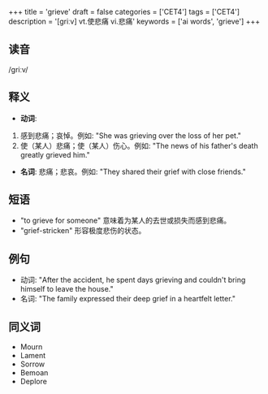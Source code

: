 +++
title = 'grieve'
draft = false
categories = ['CET4']
tags = ['CET4']
description = '[griːv] vt.使悲痛 vi.悲痛'
keywords = ['ai words', 'grieve']
+++

## 读音
/ɡriːv/

## 释义
- **动词**:
1. 感到悲痛；哀悼。例如: "She was grieving over the loss of her pet."
2. 使（某人）悲痛；使（某人）伤心。例如: "The news of his father's death greatly grieved him."

- **名词**:
悲痛；悲哀。例如: "They shared their grief with close friends."

## 短语
- "to grieve for someone" 意味着为某人的去世或损失而感到悲痛。
- "grief-stricken" 形容极度悲伤的状态。

## 例句
- 动词: "After the accident, he spent days grieving and couldn't bring himself to leave the house."
- 名词: "The family expressed their deep grief in a heartfelt letter."

## 同义词
- Mourn
- Lament
- Sorrow
- Bemoan
- Deplore
